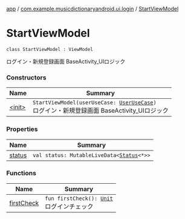 [app](../../index.md) / [com.example.musicdictionaryandroid.ui.login](../index.md) / [StartViewModel](./index.md)

# StartViewModel

`class StartViewModel : ViewModel`

ログイン・新規登録画面 BaseActivity_UIロジック

### Constructors

| Name | Summary |
|---|---|
| [&lt;init&gt;](-init-.md) | `StartViewModel(userUseCase: `[`UserUseCase`](../../com.example.musicdictionaryandroid.domain.usecase/-user-use-case/index.md)`)`<br>ログイン・新規登録画面 BaseActivity_UIロジック |

### Properties

| Name | Summary |
|---|---|
| [status](status.md) | `val status: MutableLiveData<`[`Status`](../../com.example.musicdictionaryandroid.model.util/-status/index.md)`<*>>` |

### Functions

| Name | Summary |
|---|---|
| [firstCheck](first-check.md) | `fun firstCheck(): `[`Unit`](https://kotlinlang.org/api/latest/jvm/stdlib/kotlin/-unit/index.html)<br>ログインチェック |
